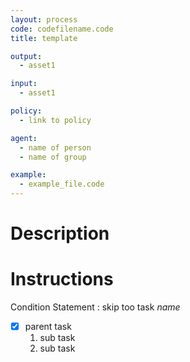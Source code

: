 ```yaml
---
layout: process
code: codefilename.code
title: template

output:
  - asset1

input:
  - asset1

policy:
  - link to policy

agent:
  - name of person
  - name of group

example:
  - example_file.code
---
```

Description
===========================================================================


Instructions
===========================================================================
Condition Statement
  : skip too task _name_

- [x] parent task
  1. sub task
  2. sub task
